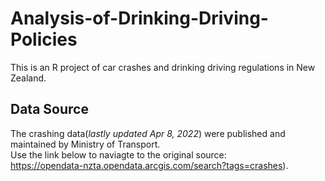 # Analysis-of-Drinking-Driving-Policies
This is an R project of car crashes and drinking driving regulations in New Zealand. 


## Data Source
The crashing data(*lastly updated Apr 8, 2022*) were published and maintained by Ministry of Transport.  
Use the link below to naviagte to the original source:  
https://opendata-nzta.opendata.arcgis.com/search?tags=crashes). 

